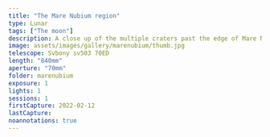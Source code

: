 ```yaml
---
title: "The Mare Nubium region"
type: Lunar
tags: ["The moon"]
description: A close up of the multiple craters past the edge of Mare Nubian.
image: assets/images/gallery/marenubium/thumb.jpg
telescope: Svbony sv503 70ED
length: "840mm"
aperture: "70mm"
folder: marenubium
exposure: 1
lights: 1
sessions: 1
firstCapture: 2022-02-12 
lastCapture:
noannotations: true
---
```

